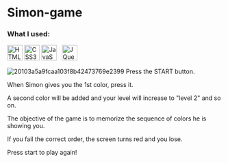 # Simon-game
### What I used:

<p align="left">
<a href="https://developer.mozilla.org/en-US/docs/Glossary/HTML5" target="_blank" rel="noreferrer"><img src="https://raw.githubusercontent.com/danielcranney/readme-generator/main/public/icons/skills/html5-colored.svg" width="36" height="36" alt="HTML5" /></a> 
<a href="https://developer.mozilla.org/en-US/docs/Web/CSS" target="_blank" rel="noreferrer"><img src="https://raw.githubusercontent.com/danielcranney/readme-generator/main/public/icons/skills/css3-colored.svg" width="36" height="36" alt="CSS3" /></a>
<a href="https://developer.mozilla.org/en-US/docs/Web/JavaScript" target="_blank" rel="noreferrer"><img src="https://raw.githubusercontent.com/danielcranney/readme-generator/main/public/icons/skills/javascript-colored.svg" width="36" height="36" alt="JavaScript" /></a> &nbsp;
<a href="https://jquery.com/" target="_blank" rel="noreferrer"><img src="https://raw.githubusercontent.com/danielcranney/readme-generator/main/public/icons/skills/jquery-colored.svg" width="36" height="36" alt="JQuery" /></a>
</p>

![20103a5a9fcaa103f8b42473769e2399](https://user-images.githubusercontent.com/91401714/184375920-7408a200-38b4-4969-ba0e-d8b6fd39c61c.png)
Press the START button. 
<p>When Simon gives you the 1st color, press it.</p>
<p>A second color will be added and your level will increase to "level 2" and so on.</p>
<p>The objective of the game is to memorize the sequence of colors he is showing you.</p>
<p>If you fail the correct order, the screen turns red and you lose.</p>
<p>Press start to play again!</p>
